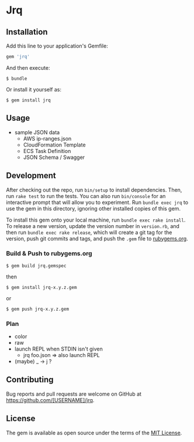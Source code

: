 # Jrq

## Installation

Add this line to your application's Gemfile:

```ruby
gem 'jrq'
```

And then execute:

    $ bundle

Or install it yourself as:

    $ gem install jrq

## Usage

- sample JSON data
  - AWS ip-ranges.json
  - CloudFormation Template
  - ECS Task Definition
  - JSON Schema / Swagger

## Development

After checking out the repo, run `bin/setup` to install dependencies. Then, run `rake test` to run the tests. You can also run `bin/console` for an interactive prompt that will allow you to experiment. Run `bundle exec jrq` to use the gem in this directory, ignoring other installed copies of this gem.

To install this gem onto your local machine, run `bundle exec rake install`. To release a new version, update the version number in `version.rb`, and then run `bundle exec rake release`, which will create a git tag for the version, push git commits and tags, and push the `.gem` file to [rubygems.org](https://rubygems.org).

### Build & Push to rubygems.org

    $ gem build jrq.gemspec

then

    $ gem install jrq-x.y.z.gem

or

    $ gem push jrq-x.y.z.gem

### Plan

- color
- raw
- launch REPL when STDIN isn't given
  - jrq foo.json => also launch REPL
- (maybe) _ -> j ?

## Contributing

Bug reports and pull requests are welcome on GitHub at https://github.com/[USERNAME]/jrq.


## License

The gem is available as open source under the terms of the [MIT License](http://opensource.org/licenses/MIT).
